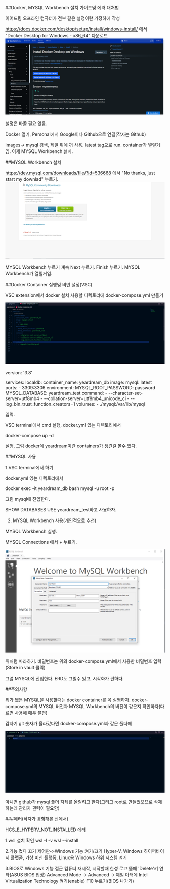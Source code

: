 ##Docker, MYSQL Workbench 설치 가이드및 에러 대처법

이어드림 오프라인 컴퓨터가 전부 같은 설정이란 가정하에 작성

https://docs.docker.com/desktop/setup/install/windows-install/
에서 "Docker Desktop for Windows - x86_64" 다운로드
![이런!](image.png)

설정은 바꿀 필요 없음.

Docker 열기, Personal에서 Google이나 Github으로 연결(작자는 Github)

images-> mysql 검색, 제일 위에 꺼 사용.
latest tag으로 run.
container가 열릴거임.
이제 MYSQL Workbench 설치.

##MYSQL Workbench 설치

https://dev.mysql.com/downloads/file/?id=536668
에서 "No thanks, just start my downlad" 누르기.
![이런!](image-1.png)

MYSQL Workbench 누르기
계속 Next 누르기.
Finish 누르기.
MYSQL Workbench가 열릴거임.

##Docker Container 실행및 비번 설정(VSC)

VSC extension에서 docker 설치
사용할 디렉토리에 docker-compose.yml 만들기

![이런!](image-4.png)

version: '3.8'

services:
  localdb:
    container_name: yeardream_db 
    image: mysql: latest 
    ports:
      - 3309:3306 
    environment:
      MYSQL_ROOT_PASSWORD: password 
      MYSQL_DATABASE: yeardream_test 
    command:
      - --character-set-server=utf8mb4 
      - --collation-server=utf8mb4_unicode_ci
      - --log_bin_trust_function_creators=1
    volumes:
      - ./mysql:/var/lib/mysql

입력.

VSC terminal에서 cmd 실행, docker.yml 있는 디렉토리에서

docker-compose up -d 

실행, 그럼 docker에 yeardream이란 containers가 생긴걸 볼수 있다.

##MYSQL 사용

1.VSC terminal에서 하기

docker.yml 있는 디렉토리에서 

docker exec -it yeardream_db bash
mysql -u root -p

그럼 mysql에 진입한다.

SHOW DATABASES
USE yeardream_test하고 사용하자.

2. MYSQL Workbench 사용(개인적으로 추천)

MYSQL Workbench 실행.

MYSQL Connections 에서 + 누르기.

![이런!](image-2.png)

위처럼 따라하기.
비밀번호는 위의 docker-compose.yml에서 사용한 비밀번호 입력(Store in vault 클릭)

그럼 MYSQL에 진입한다.
ERD도 그릴수 있고, 시각화가 편하다.


##주의사항

뭐가 됐든 MYSQL을 사용할때는 docker container를 꼭 실행하자.
docker-compose.yml의 MYSQL 버전과 MYSQL Workbench의 버전이 같은지 확인하자(다르면 사용에 매우 불편)

갑자기 git 숫자가 올라갔다면
docker-compose.yml과 같은 폴더에 

![이런](image-3.png)

아니면 github가 mysql 폴더 자체를 올릴려고 한다(그리고 root로 만들었으므로 삭제하는데 관리자 권력이 필요함)

###에러(작자가 경험해본 선에서)

HCS_E_HYPERV_NOT_INSTALLED 에러

1.wsl 설치 확인
wsl -l -v
wsl --install

2.기능 켰다 끄기
제어판->Windows 기능 켜기/끄기
Hyper-V, Windows 하이퍼바이저 플랫폼, 가상 머신 플랫폼, Linux용 Windows 하위 시스템 켜기

3.BIOS로 Windows 기능 접근
컴퓨터 재시작, 시작할때 한성 로고 뜰때 'Delete'키 연타(ASUS BIOS 입장)
Advanced Mode -> Advanced -> 제일 아래에 Intel Virtualization Technology 켜기(enable)
F10 누르기(BIOS 나가기)
